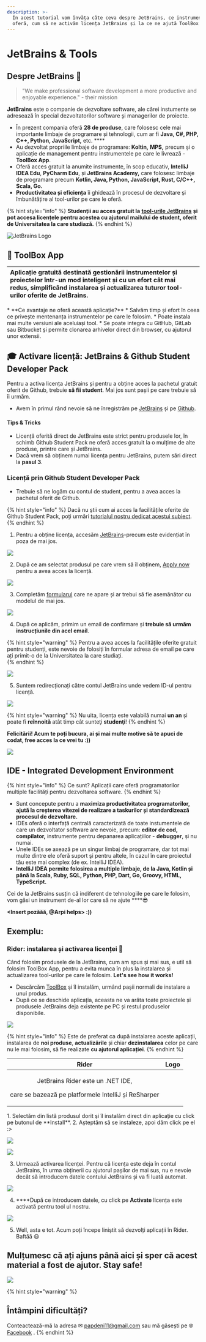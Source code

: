 ```yaml
---
description: >-
  În acest tutorial vom învăța câte ceva despre JetBrains, ce instrumente ne
  oferă, cum să ne activăm licența JetBrains și la ce ne ajută ToolBox App.
---
```


# JetBrains & Tools

## Despre JetBrains 🧐 

> "We make professional software development a more productive and enjoyable experience." - their mission

**JetBrains** este o companie de dezvoltare software, ale cărei instumente se adresează în special dezvoltatorilor software și managerilor de proiecte.

* În prezent compania oferă **28 de produse**, care folosesc cele mai importante limbaje de programare și tehnologii, cum ar fi **Java, C\#, PHP, C++, Python, JavaScript,** etc. ****
* Au dezvoltat propriile limbaje de programare: **Koltin,** **MPS,** precum și o aplicație de management pentru instrumentele pe care le livrează - **ToolBox App**.
* Oferă acces gratuit la anumite instrumente, în scop educativ, **IntelliJ IDEA Edu**, **PyCharm Edu**, și **JetBrains Academy,** care folosesc limbaje de programare precum **Kotlin, Java, Python, JavaScript, Rust, C/C++, Scala, Go.**
* **Productivitatea și eficiența** îi ghidează în procesul de dezvoltare și îmbunătățire al tool-urilor pe care le oferă. 

{% hint style="info" %}
**Studenții au acces gratuit la** [**tool-urile JetBrains**](https://www.jetbrains.com/products.html#) **și pot accesa licențele pentru acestea cu ajutorul mailului de student, oferit de Universitatea la care studiază.**
{% endhint %}

![JetBrains Logo](.gitbook/assets/jetbrains_logo_2016.svg)

## 🧰 ToolBox App

<table>
  <thead>
    <tr>
      <th style="text-align:left">Aplica&#x21B;ie gratuit&#x103; destinat&#x103; gestion&#x103;rii instrumentelor
        &#x219;i proiectelor &#xEE;ntr-un mod inteligent &#x219;i cu un efort c&#xE2;t
        mai redus, simplific&#xE2;nd instalarea &#x219;i actualizarea tuturor tool-urilor
        oferite de JetBrains.</th>
      <th style="text-align:right">
        <p></p>
        <p></p>
        <p>
          <img src=".gitbook/assets/logo-text.png" alt/>
        </p>
      </th>
    </tr>
  </thead>
  <tbody></tbody>
</table>* **Ce avantaje ne oferă această aplicație?**
  * Salvăm timp și efort în ceea ce privește mentenanța instrumentelor pe care le folosim. 
  * Poate instala mai multe versiuni ale aceluiași tool.
  * Se poate integra cu GitHub, GitLab sau Bitbucket și permite clonarea arhivelor direct din browser, cu ajutorul unor extensii.

## 🎓 Activare licență: JetBrains & Github Student Developer Pack 

Pentru a activa licența JetBrains și pentru a obține acces la pachetul gratuit oferit de Github, trebuie **să fii student**. Mai jos sunt pașii pe care trebuie să îi urmăm. 

* Avem în primul rând nevoie să ne înregistrăm pe [JetBrains](https://account.jetbrains.com/login) și pe [Github](https://github.com/join?source=header-home). 

#### **Tips & Tricks**

* Licență oferită direct de JetBrains este strict pentru produsele lor, în schimb Github Student Pack ne oferă acces gratuit la o mulțime de alte produse, printre care și JetBrains.  
* Dacă vrem să obținem numai licența pentru JetBrains, putem sări direct la **pasul 3**. 

### Licență prin Github Student Developer Pack 

* Trebuie să ne logăm cu contul de student, pentru a avea acces la pachetul oferit de Github.

{% hint style="info" %}
Dacă nu știi cum ai acces la facilitățile oferite de Github Student Pack, poți urmări [tutorialul nostru dedicat acestui subiect](github-student-pack.md). 
{% endhint %}

1. Pentru a obține licența, accesăm [JetBrains](https://www.jetbrains.com/community/education/?authMethod=github#students)-precum este evidențiat în poza de mai jos.

![](.gitbook/assets/image%20%2827%29.png)

2. După ce am selectat produsul pe care vrem să îl obținem, [Apply now](https://www.jetbrains.com/shop/eform/students) pentru a avea acces la licență. 



![](.gitbook/assets/image%20%2826%29.png)

3.  Completăm [formularul](https://www.jetbrains.com/shop/eform/students) care ne apare și ar trebui să fie asemănător cu modelul de mai jos. 

![](.gitbook/assets/image%20%2814%29.png)

4.  După ce aplicăm, primim un email de confirmare și **trebuie să urmăm instrucțiunile din acel email**. 

{% hint style="warning" %}
Pentru a avea acces la facilitățile oferite gratuit pentru studenți, este nevoie de folosiți  în formular adresa de email pe care ați primit-o de la Universitatea la care studiați.  
{% endhint %}

![](.gitbook/assets/image%20%281%29.png)

5. Suntem redirecționați către contul JetBrains unde vedem ID-ul pentru licență. 

![](.gitbook/assets/image%20%2819%29.png)

{% hint style="warning" %}
Nu uita, licența este valabilă numai **un an** și poate fi **reînnoită** atât timp cât sunteţi **studenţi**!
{% endhint %}

**Felicitării! Acum te poți bucura, ai și mai multe motive să te apuci de codat, free acces la ce vrei tu :\)\)** 

![](.gitbook/assets/giphy3.gif)

## IDE - Integrated Development Environment 

{% hint style="info" %}
Ce sunt? Aplicații care oferă programatorilor multiple facilități pentru dezvoltarea software.
{% endhint %}

* Sunt concepute pentru a **maximiza productivitatea programatorilor, ajută la creșterea vitezei  de realizare a taskurilor și standardizează procesul de dezvoltare.**
* IDEs oferă o interfață centrală caracterizată de toate instumentele de care un dezvoltator software are nevoie, precum: **editor de cod, compilator,** instrumente pentru depanarea aplicațiilor - **debugger**, și nu numai. 
* Unele IDEs se axează pe un singur limbaj de programare, dar tot mai multe dintre ele oferă suport şi pentru altele, în cazul în care proiectul tău este mai complex \(de ex. IntelliJ IDEA\).
* **IntelliJ IDEA permite folosirea a multiple limbaje, de la Java, Kotlin și până la Scala, Ruby, SQL, Python, PHP, Dart, Go, Groovy, HTML, TypeScript.**

Cei de la JetBrains susțin că indiferent de tehnologiile pe care le folosim, vom găsi un instrument de-al lor care să ne ajute ****😎 

**&lt;Insert pozăăă, @Arpi helps&gt; :\)\)** 

## Exemplu:

### Rider: instalarea și activarea licenței 🤯 

Când folosim produsele de la JetBrains, cum am spus și mai sus, e util să folosim ToolBox App, pentru a evita munca în plus la instalarea și actualizarea tool-urilor pe care le folosim. **Let's see how it works!** 

* Descărcăm [ToolBox](https://www.jetbrains.com/toolbox-app/) și îl instalăm, urmând pașii normali de instalare a unui produs.
* După ce se deschide aplicația, aceasta ne va arăta toate proiectele și produsele JetBrains deja existente pe PC și restul produselor disponibile.  

![](.gitbook/assets/image%20%2811%29.png)

{% hint style="info" %}
Este de preferat ca după instalarea aceste aplicații, instalarea de **noi produse**, **actualizările** și chiar **dezinstalarea** celor pe care nu le mai folosim, să fie realizate **cu ajutorul aplicației**. 
{% endhint %}

<table>
  <thead>
    <tr>
      <th style="text-align:center">Rider</th>
      <th style="text-align:center">Logo</th>
    </tr>
  </thead>
  <tbody>
    <tr>
      <td style="text-align:center">
        <p>JetBrains Rider este un .NET IDE,</p>
        <p>care se bazeaz&#x103; pe platformele IntelliJ &#x219;i ReSharper</p>
      </td>
      <td style="text-align:center">
        <p>
          <img src=".gitbook/assets/image (6).png" alt/>
        </p>
        <p></p>
      </td>
    </tr>
  </tbody>
</table>1. Selectăm din listă produsul dorit și îl instalăm direct din aplicație cu click pe butonul de **Install**. 
2. Așteptăm să se instaleze, apoi dăm click pe el :&gt;

![](.gitbook/assets/image%20%2818%29.png)

![](.gitbook/assets/image%20%2822%29.png)

3. Urmează activarea licenței. Pentru că licența este deja în contul JetBrains, în urma obținerii cu ajutorul pașilor de mai sus, nu e nevoie decât să introducem datele contului JetBrains și va fi luată automat. 

![](.gitbook/assets/image%20%2820%29.png)

4. ****După ce introducem datele, cu click pe **Activate** licența este activată pentru tool ul nostru.

![](.gitbook/assets/image%20%288%29.png)

5. Well, asta e tot. Acum poți începe liniștit să dezvolți aplicații în Rider. Baftăă 😃 

## Mulțumesc că ați ajuns până aici și sper că acest material a fost de ajutor. Stay safe!

![](.gitbook/assets/giphy2.gif)

{% hint style="warning" %}
## Întâmpini dificultăți?

Conteactează-mă la adresa ✉ papdeni11@gmail.com sau mă găsești pe 🌐 [Facebook](https://www.facebook.com/denisa.pap.9) .
{% endhint %}

